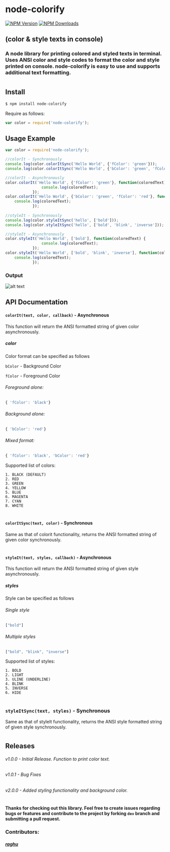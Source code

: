 # node-colorify


[![NPM Version](http://img.shields.io/npm/v/node-colorify.svg?style=flat)](https://www.npmjs.org/package/node-colorify)
[![NPM Downloads](https://img.shields.io/npm/dm/node-colorify.svg?style=flat)](https://www.npmjs.org/package/node-colorify)

## (color & style texts in console)
### A node library for printing colored and styled texts in terminal. Uses ANSI color and style codes to format the color and style printed on console. node-colorify is easy to use and supports additional text formatting.
#
#
## Install
```sh
$ npm install node-colorify
```
Require as follows: 

```js
var color = require('node-colorify');
```

## Usage Example

```js
var color = require('node-colorify');

//colorIt - Synchronously
console.log(color.colorItSync('Hello World', {'fColor': 'green'}));
console.log(color.colorItSync('Hello World', {'bColor': 'green', 'fColor': 'red'}));

//colorIt - Asynchronously
color.colorIt('Hello World', {'fColor': 'green'}, function(coloredText) {
                console.log(coloredText);
            });
color.colorIt('Hello World', {'bColor': 'green', 'fColor': 'red'}, function(coloredText) {
    console.log(coloredText);
            });
            
//styleIt - Synchronously
console.log(color.styleItSync('hello', ['bold']));
console.log(color.styleItSync('hello', ['bold', 'blink', 'inverse']));

//styleIt - Asynchronously
color.styleIt('Hello World', ['bold'], function(coloredText) {
                console.log(coloredText);
            });
color.styleIt('Hello World', ['bold', 'blink', 'inverse'], function(coloredText) {
    console.log(coloredText);
            });
```
### Output

![alt text](https://raw.githubusercontent.com/raghu12133/images/master/colorify/sample-test.png "Colorify Sample")

## API Documentation

#### `colorIt(text, color, callback)` - Asynchronous
This function will return the ANSI formatted string of given color asynchronously.
##### color 
Color format can be specified as follows

`bColor` - Background Color

`fColor` - Foreground Color

###### Foreground alone:
```js
{ 'fColor': 'black'}
```
###### Background alone:
```js
{ 'bColor': 'red'}
```

###### Mixed format:
```js
{ 'fColor': 'black', 'bColor': 'red'}
```


Supported list of colors:

    1. BLACK (DEFAULT)
    2. RED
    3. GREEN
    4. YELLOW
    5. BLUE
    6. MAGENTA
    7. CYAN
    8. WHITE

#
#### `colorItSync(text, color)` - Synchronous
Same as that of colorit functionality, returns the ANSI formatted string of given color synchronously.
#
#### `styleIt(text, styles, callback)` - Asynchronous
This function will return the ANSI formatted string of given style asynchronously.
##### styles
Style can be specified as follows
###### Single style
```js
["bold"]
```
###### Multiple styles
```js
["bold", "blink", "inverse"]
```
Supported list of styles:

    1. BOLD
    2. LIGHT
    3. ULINE (UNDERLINE)
    4. BLINK
    5. INVERSE
    6. HIDE
#
### `styleItSync(text, styles)` - Synchronous
Same as that of styleIt functionality, returns the ANSI style formatted string of given style synchronously.
#
## Releases 
###### v1.0.0 - Initial Release. Function to print color text.
###### v1.0.1 - Bug Fixes
###### v2.0.0 - Added styling functionality and background color.
#
#
#
#### Thanks for checking out this library. Feel free to create issues regarding bugs or features and contribute to the project by forking `dev` branch and submitting a pull request.
### Contributors:
##### [raghu](http://twitter.com/raghu12133)
